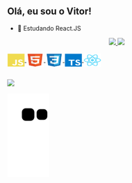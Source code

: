 ## Olá, eu sou o Vitor!

- 🌱 Estudando React.JS

<div align="center">
  <a href="https://github.com/vitorbarbon">
  <img height="140em" src="https://github-readme-stats.vercel.app/api?username=VitorBarbon&show_icons=true&theme=radical&include_all_commits=true&count_private=true"/>
  <img height="140em" src="https://github-readme-stats.vercel.app/api/top-langs/?username=VitorBarbon&layout=compact&langs_count=7&theme=radical"/>
</div>

  <div style="display: inline_block"><br>
  <img align="center" alt="Vitor-Js" height="30" width="40" src="https://raw.githubusercontent.com/devicons/devicon/master/icons/javascript/javascript-plain.svg">
  <img align="center" alt="Vitor-HTML" height="30" width="40" src="https://raw.githubusercontent.com/devicons/devicon/master/icons/html5/html5-original.svg">
  <img align="center" alt="Vitor-CSS" height="30" width="40" src="https://raw.githubusercontent.com/devicons/devicon/master/icons/css3/css3-original.svg">
  <img align="center" alt="Vitor-Ts" height="30" width="40" src="https://raw.githubusercontent.com/devicons/devicon/master/icons/typescript/typescript-plain.svg">
  <img align="center" alt="Vitor-React" height="30" width="40" src="https://raw.githubusercontent.com/devicons/devicon/master/icons/react/react-original.svg">
 
</div>
  
  ##

<div>
  <a href = "mailto:dev.vitorbarbon@gmail.com"><img src="https://img.shields.io/badge/-Gmail-%23333?style=for-the-badge&logo=gmail&logoColor=white" target="_blank"></a> 
  
   ![Snake animation](https://github.com/VitorBarbon/VitorBarbon/blob/output/github-contribution-grid-snake.svg)
</div>
